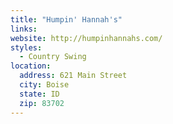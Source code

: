```yaml
---
title: "Humpin' Hannah's"
links:
website: http://humpinhannahs.com/
styles: 
  - Country Swing
location:
  address: 621 Main Street
  city: Boise
  state: ID
  zip: 83702
---
```

